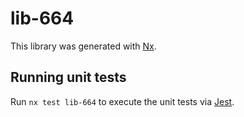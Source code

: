 # lib-664

This library was generated with [Nx](https://nx.dev).

## Running unit tests

Run `nx test lib-664` to execute the unit tests via [Jest](https://jestjs.io).
